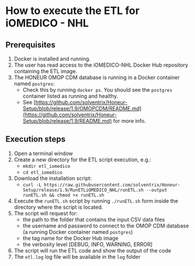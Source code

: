 # How to execute the ETL for iOMEDICO - NHL

## Prerequisites
1. Docker is installed and running.
2. The user has read access to the iOMEDICO-NHL Docker Hub repository containing the ETL image.
3. The HONEUR OMOP CDM database is running in a Docker container named `postgres`:
    * Check this by running `docker ps`. You should see the `postgres` container listed as running and healthy.
    * See [https://github.com/solventrix/Honeur-Setup/blob/release/1.9/OMOPCDM/README.md](https://github.com/solventrix/Honeur-Setup/blob/release/1.9/README.md) for more info.

## Execution steps
1. Open a terminal window 
2. Create a new directory for the ETL script execution, e.g.:
   * `mkdir etl_iomedico`
   * `cd etl_iomedico`
2. Download the installation script:
    * `curl -L https://raw.githubusercontent.com/solventrix/Honeur-Setup/release/1.9/RunETLiOMEDICO_NHL/runETL.sh --output runETL.sh && chmod +x runETL.sh`
3. Execute the `runETL.sh` script by running `./runETL.sh` form inside the directory where the script is located.
4. The script will request for:
    * the path to the folder that contains the input CSV data files
    * the username and password to connect to the OMOP CDM database (a running Docker container named `postgres`)
    * the tag name for the Docker Hub image
    * the verbosity level [DEBUG, INFO, WARNING, ERROR]
5. The script will run the ETL code and show the output of the code
6. The `etl.log` log file will be available in the `log` folder
